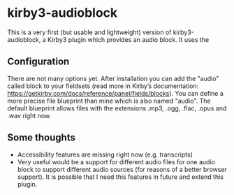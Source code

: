 # kirby3-audioblock
This is a very first (but usable and lightweight) version of kirby3-audioblock, a Kirby3 plugin which provides an audio block. It uses the <audio> element of HTML5 in the frontend.

## Configuration
There are not many options yet. After installation you can add the "audio" called block to your fieldsets (read more in Kirby’s documentation: https://getkirby.com/docs/reference/panel/fields/blocks). You can define a more precise file blueprint than mine which is also named "audio". The default blueprint allows files with the extensions .mp3, .ogg, .flac, .opus and .wav right now.

## Some thoughts
 - Accessibility features are missing right now (e.g. transcripts)
 - Very useful would be a support for different audio files for one audio block to support different audio sources (for reasons of a better browser support).
It is possible that I need this features in future and extend this plugin.
